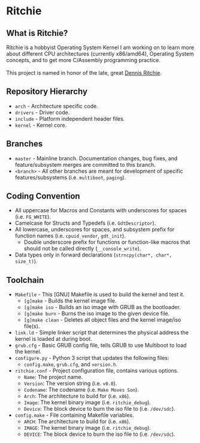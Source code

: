 # Ritchie

## What is Ritchie?
Ritchie is a hobbyist Operating System Kernel I am working on to learn more about different CPU architectures (currently x86/amd64), Operating System concepts, and to get more C/Assembly programming practice.<br/>
<br/>
This project is named in honor of the late, great [Dennis Ritchie][dmr].

## Repository Hierarchy
- `arch` - Architecture specific code.
- `drivers` - Driver code.
- `include` - Platform independent header files.
- `kernel` - Kernel core.

## Branches
- `master` - Mainline branch. Documentation changes, bug fixes, and feature/subsystem merges are committed to this branch.
- `<branch>` - All other branches are meant for development of specific features/subsystems (i.e. `multiboot`, `paging`).

## Coding Convention
- All uppercase for Macros and Constants with underscores for spaces (i.e. `FG_WHITE`).
- Camelcase for Structs and Typedefs (i.e. `GdtDescriptor`).
- All lowercase, underscores for spaces, and subsystem prefix for function names (i.e. `cpuid_vendor`, `gdt_init`).
   - Double underscore prefix for functions or function-like macros that should not be called directly (`__console_write`).
- Data types only in forward declarations (`strncpy(char*, char*, size_t)`).

## Toolchain
- `Makefile` - This [GNU] Makefile is used to build the kernel and test it.
  - `[g]make` - Builds the kernel image file.
  - `[g]make iso` - Builds an iso image with GRUB as the bootloader.
  - `[g]make burn` - Burns the iso image to the given device file.
  - `[g]make clean` - Deletes all object files and the kernel image/iso file(s).
- `link.ld` - Simple linker script that determines the physical address the kernel is loaded at during boot.
- `grub.cfg` - Basic GRUB config file, tells GRUB to use Multiboot to load the kernel.
- `configure.py` - Python 3 script that updates the following files:
  - `config.make`, `grub.cfg`, and `version.h`.
- `ritchie.conf` - Project configuration file, contains various options.
  - `Name`: The project name.
  - `Version`: The version string (i.e. `v0.0`).
  - `Codename`: The codename (i.e. `Make Moves Son`).
  - `Arch`: The architecture to build for (i.e. `x86`).
  - `Image`: The kernel binary image (i.e. `ritchie_debug`).
  - `Device`: The block device to burn the iso file to (i.e. `/dev/sdc`).
- `config.make` - File containing Makefile variables.
  - `ARCH`: The architecture to build for (i.e. `x86`).
  - `IMAGE`: The kernel binary image (i.e. `ritchie_debug`).
  - `DEVICE`: The block device to burn the iso file to (i.e. `/dev/sdc`).

[dmr]: http://en.wikipedia.org/wiki/Dennis_Ritchie
